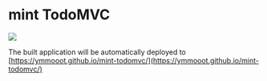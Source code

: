 # mint TodoMVC

![](https://github.com/ymmooot/mint-playground/workflows/Test/badge.svg?branch=master)

The built application will be automatically deployed to [https://ymmooot.github.io/mint-todomvc/](https://ymmooot.github.io/mint-todomvc/)
